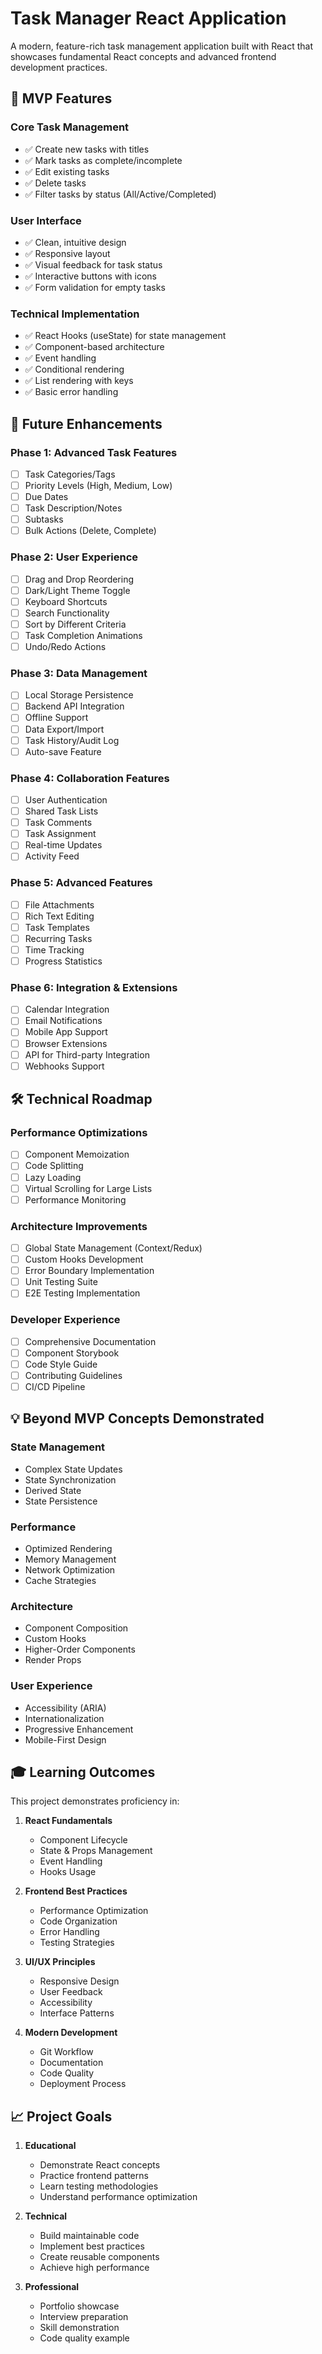 # Task Manager React Application

A modern, feature-rich task management application built with React that showcases fundamental React concepts and advanced frontend development practices.

## 🎯 MVP Features

### Core Task Management
- ✅ Create new tasks with titles
- ✅ Mark tasks as complete/incomplete
- ✅ Edit existing tasks
- ✅ Delete tasks
- ✅ Filter tasks by status (All/Active/Completed)

### User Interface
- ✅ Clean, intuitive design
- ✅ Responsive layout
- ✅ Visual feedback for task status
- ✅ Interactive buttons with icons
- ✅ Form validation for empty tasks

### Technical Implementation
- ✅ React Hooks (useState) for state management
- ✅ Component-based architecture
- ✅ Event handling
- ✅ Conditional rendering
- ✅ List rendering with keys
- ✅ Basic error handling

## 🚀 Future Enhancements

### Phase 1: Advanced Task Features
- [ ] Task Categories/Tags
- [ ] Priority Levels (High, Medium, Low)
- [ ] Due Dates
- [ ] Task Description/Notes
- [ ] Subtasks
- [ ] Bulk Actions (Delete, Complete)

### Phase 2: User Experience
- [ ] Drag and Drop Reordering
- [ ] Dark/Light Theme Toggle
- [ ] Keyboard Shortcuts
- [ ] Search Functionality
- [ ] Sort by Different Criteria
- [ ] Task Completion Animations
- [ ] Undo/Redo Actions

### Phase 3: Data Management
- [ ] Local Storage Persistence
- [ ] Backend API Integration
- [ ] Offline Support
- [ ] Data Export/Import
- [ ] Task History/Audit Log
- [ ] Auto-save Feature

### Phase 4: Collaboration Features
- [ ] User Authentication
- [ ] Shared Task Lists
- [ ] Task Comments
- [ ] Task Assignment
- [ ] Real-time Updates
- [ ] Activity Feed

### Phase 5: Advanced Features
- [ ] File Attachments
- [ ] Rich Text Editing
- [ ] Task Templates
- [ ] Recurring Tasks
- [ ] Time Tracking
- [ ] Progress Statistics

### Phase 6: Integration & Extensions
- [ ] Calendar Integration
- [ ] Email Notifications
- [ ] Mobile App Support
- [ ] Browser Extensions
- [ ] API for Third-party Integration
- [ ] Webhooks Support

## 🛠 Technical Roadmap

### Performance Optimizations
- [ ] Component Memoization
- [ ] Code Splitting
- [ ] Lazy Loading
- [ ] Virtual Scrolling for Large Lists
- [ ] Performance Monitoring

### Architecture Improvements
- [ ] Global State Management (Context/Redux)
- [ ] Custom Hooks Development
- [ ] Error Boundary Implementation
- [ ] Unit Testing Suite
- [ ] E2E Testing Implementation

### Developer Experience
- [ ] Comprehensive Documentation
- [ ] Component Storybook
- [ ] Code Style Guide
- [ ] Contributing Guidelines
- [ ] CI/CD Pipeline

## 💡 Beyond MVP Concepts Demonstrated

### State Management
- Complex State Updates
- State Synchronization
- Derived State
- State Persistence

### Performance
- Optimized Rendering
- Memory Management
- Network Optimization
- Cache Strategies

### Architecture
- Component Composition
- Custom Hooks
- Higher-Order Components
- Render Props

### User Experience
- Accessibility (ARIA)
- Internationalization
- Progressive Enhancement
- Mobile-First Design

## 🎓 Learning Outcomes

This project demonstrates proficiency in:

1. **React Fundamentals**
   - Component Lifecycle
   - State & Props Management
   - Event Handling
   - Hooks Usage

2. **Frontend Best Practices**
   - Performance Optimization
   - Code Organization
   - Error Handling
   - Testing Strategies

3. **UI/UX Principles**
   - Responsive Design
   - User Feedback
   - Accessibility
   - Interface Patterns

4. **Modern Development**
   - Git Workflow
   - Documentation
   - Code Quality
   - Deployment Process

## 📈 Project Goals

1. **Educational**
   - Demonstrate React concepts
   - Practice frontend patterns
   - Learn testing methodologies
   - Understand performance optimization

2. **Technical**
   - Build maintainable code
   - Implement best practices
   - Create reusable components
   - Achieve high performance

3. **Professional**
   - Portfolio showcase
   - Interview preparation
   - Skill demonstration
   - Code quality example